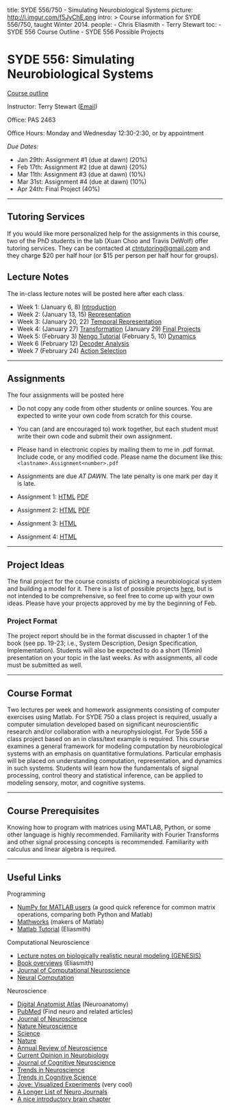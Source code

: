 title: SYDE 556/750 - Simulating Neurobiological Systems
picture: http://i.imgur.com/f5JyChE.png
intro: >
    Course information for SYDE 556/750, taught Winter 2014.
people:
    - Chris Eliasmith
    - Terry Stewart
toc:
    - SYDE 556 Course Outline
    - SYDE 556 Possible Projects

#  SYDE 556: Simulating Neurobiological Systems

[Course outline](/research/syde-750/syde-556-course-outline.html)

Instructor: Terry Stewart ([Email](mailto:terry.stewart@gmail.com))

Office: PAS 2463

Office Hours: Monday and Wednesday 12:30-2:30, or by appointment

_Due Dates:_ 

 * Jan 29th: Assignment #1 (due at dawn) (20%)
 * Feb 17th: Assignment #2 (due at dawn) (20%) 
 * Mar 11th: Assignment #3 (due at dawn) (10%)
 * Mar 31st: Assignment #4 (due at dawn) (10%)
 * Apr 24th: Final Project (40%)


* * *

## Tutoring Services

If you would like more personalized help for the assignments in this course, 
two of the PhD students in the lab (Xuan Choo and Travis DeWolf) offer tutoring 
services.  They can be contacted at [ctntutoring@gmail.com](mailto:ctntutoring@gmail.com)
and they charge \$20 per half hour (or \$15 per person per half hour for groups).

## Lecture Notes

The in-class lecture notes will be posted here after each class.

 * Week 1: (January 6, 8) [Introduction](http://nbviewer.ipython.org/github/tcstewar/syde556/blob/master/SYDE%20556%20Lecture%201%20Introduction.ipynb)
 * Week 2: (January 13, 15) [Representation](http://nbviewer.ipython.org/github/tcstewar/syde556/blob/master/SYDE%20556%20Lecture%202%20Representation.ipynb)
 * Week 3: (January 20, 22) [Temporal Representation](http://nbviewer.ipython.org/github/tcstewar/syde556/blob/master/SYDE%20556%20Lecture%203%20Temporal%20Representation.ipynb)
 * Week 4: (January 27) [Transformation](http://nbviewer.ipython.org/github/tcstewar/syde556/blob/master/SYDE%20556%20Lecture%204%20Transformation.ipynb) (January 29) [Final Projects](http://nbviewer.ipython.org/github/tcstewar/syde556/blob/master/Final%20Projects.ipynb)
* Week 5: (February 3) [Nengo Tutorial](http://nbviewer.ipython.org/github/tcstewar/syde556/blob/master/Nengo%20Tutorial.ipynb)
 (February 5, 10) [Dynamics](http://nbviewer.ipython.org/github/tcstewar/syde556/blob/master/SYDE%20556%20Lecture%205%20Dynamics.ipynb)
* Week 6 (February 12) [Decoder Analysis](http://nbviewer.ipython.org/github/tcstewar/syde556/blob/master/SYDE%20556%20Lecture%206%20Decoder%20Analysis.ipynb)
* Week 7 (February 24) [Action Selection](http://nbviewer.ipython.org/github/tcstewar/syde556/blob/master/SYDE%20556%20Lecture%207%20Action%20Selection.ipynb)
* * *

##  Assignments

The four assignments will be posted here 

 * Do not copy any code from other students or online sources.  You are expected to write your own code from scratch for this course.
 * You can (and are encouraged to) work together, but each student must write their own code and submit their own assignment.
 * Please hand in electronic copies by mailing them to me in .pdf format. Include code, or any modified code. Please name the document like this: `<lastname>.Assignment<number>.pdf`
 * Assignments are due _AT DAWN_.  The late penalty is one mark per day it is late.

  * Assignment 1: [HTML](http://nbviewer.ipython.org/github/tcstewar/syde556/blob/master/Assignment%201.ipynb) [PDF](https://github.com/tcstewar/syde556/raw/master/Assignment%201.pdf)
  * Assignment 2: [HTML](http://nbviewer.ipython.org/github/tcstewar/syde556/blob/master/Assignment%202.ipynb) [PDF](https://github.com/tcstewar/syde556/raw/master/Assignment%202.pdf)
  * Assignment 3: [HTML](http://nbviewer.ipython.org/github/tcstewar/syde556/blob/master/Assignment%203.ipynb)
  * Assignment 4: [HTML](http://nbviewer.ipython.org/github/tcstewar/syde556/blob/master/Assignment%204.ipynb)
  
* * *

## Project Ideas

The final project for the course consists of picking a neurobiological system and
building a model for it.  There is a list of possible projects [here](/research/syde-750/syde-556-possible-projects.html),
but is not intended to be comprehensive, so feel free to come up with your own ideas.
Please have your projects approved by me by the beginning of Feb.

### Project Format

The project report should be in the format discussed in chapter 1 of the book
(see pp. 19-23; i.e., System Description, Design Specification,
Implementation). Students will also be expected to do a short (15min)
presentation on your topic in the last weeks. As with assignments, all code
must be submitted as well.

* * *

## Course Format

Two lectures per week and homework assignments consisting of computer
exercises using Matlab. For SYDE 750 a class project is required, usually a
computer simulation developed based on significant neuroscientific research
and/or collaboration with a neurophysiologist. For Syde 556 a class project
based on an in class/text example is required. This course examines a general
framework for modeling computation by neurobiological systems with an emphasis
on quantitative formulations. Particular emphasis will be placed on
understanding computation, representation, and dynamics in such systems.
Students will learn how the fundamentals of signal processing, control theory
and statistical inference, can be applied to modeling sensory, motor, and
cognitive systems.

* * *

## Course Prerequisites

Knowing how to program with matrices using MATLAB, Python, or some other language is highly 
recommended. Familiarity with Fourier Transforms and other signal processing concepts is recommended.
Familiarity with calculus and linear algebra is required.

* * *

## Useful Links

Programming

* [NumPy for MATLAB users](http://wiki.scipy.org/NumPy_for_Matlab_Users) (a good quick reference for common matrix operations, comparing both Python and Matlab)
* [Mathworks](http://www.mathworks.com/) (makers of Matlab)
* [Matlab Tutorial](NEFcourse/matlabTutorial) (Eliasmith)

Computational Neuroscience

* [Lecture notes on biologically realistic neural modeling (GENESIS) ](http://www.genesis-sim.org/GENESIS/)
* [Book overviews](NEFcourse/bookComments) (Eliasmith)
* [Journal of Computational Neuroscience](http://webdev.uwaterloo.ca/ejournals/stats?ejournal_id=7213&navbar=uw&navbase=tug.lib.uwaterloo.ca)
* [Neural Computation](http://webdev.uwaterloo.ca/ejournals/stats?ejournal_id=4796&navbar=uw&navbase=tug.lib.uwaterloo.ca)

Neuroscience

* [Digital Anatomist Atlas](http://www9.biostr.washington.edu/da.html) (Neuroanatomy)
* [PubMed](http://www.ncbi.nlm.nih.gov/entrez/query.fcgi) (Find neuro and related articles)
* [Journal of Neuroscience](http://webdev.uwaterloo.ca/ejournals/stats?ejournal_id=3870&navbar=uw&navbase=tug.lib.uwaterloo.ca)
* [Nature Neuroscience](http://webdev.uwaterloo.ca/ejournals/stats?ejournal_id=9650&navbar=uw&navbase=tug.lib.uwaterloo.ca)
* [Science](http://webdev.uwaterloo.ca/ejournals/stats?ejournal_id=7892&navbar=uw&navbase=tug.lib.uwaterloo.ca)
* [Nature](http://webdev.uwaterloo.ca/ejournals/stats?ejournal_id=7884&navbar=uw&navbase=tug.lib.uwaterloo.ca)
* [Annual Review of Neuroscience](http://webdev.uwaterloo.ca/ejournals/stats?ejournal_id=386&navbar=uw&navbase=tug.lib.uwaterloo.ca)
* [Current Opinion in Neurobiology](http://webdev.uwaterloo.ca/ejournals/stats?ejournal_id=1627&navbar=uw&navbase=tug.lib.uwaterloo.ca)
* [Journal of Cognitive Neuroscience](http://webdev.uwaterloo.ca/ejournals/stats?ejournal_id=3419&navbar=uw&navbase=tug.lib.uwaterloo.ca)
* [Trends in Neuroscience](http://webdev.uwaterloo.ca/ejournals/stats?ejournal_id=6271&navbar=uw&navbase=tug.lib.uwaterloo.ca)
* [Trends in Cognitive Science](http://webdev.uwaterloo.ca/ejournals/stats?ejournal_id=6264&navbar=uw&navbase=tug.lib.uwaterloo.ca)
* [Jove: Visualized Experiments](http://www.jove.com/index/browse.stp?Tag=Neuroscience&sn=BID21) (very cool)
* [A Longer List of Neuro Journals](http://thalamus.wustl.edu/journals.html)
* [A nice introductory brain chapter](http://williamcalvin.com/bk7/bk7ch6.htm)
